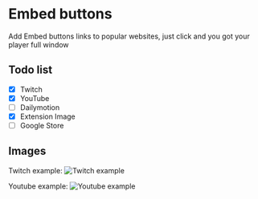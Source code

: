 # Embed buttons

Add Embed buttons links to popular websites, just click and you got your player full window

## Todo list

- [x] Twitch
- [x] YouTube
- [ ] Dailymotion
- [x] Extension Image
- [ ] Google Store

## Images

Twitch example:
![Twitch example](https://i.imgur.com/XfFTmdg.png)

Youtube example:
![Youtube example](https://i.imgur.com/VawnKrG.png)